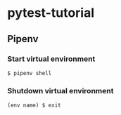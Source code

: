 # pytest-tutorial

## Pipenv

### Start virtual environment
``$ pipenv shell``

### Shutdown virtual environment
``(env name) $ exit``
